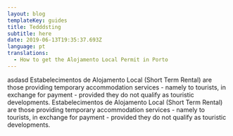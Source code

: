```yaml
---
layout: blog
templateKey: guides
title: Tedddsting
subtitle: here
date: 2019-06-13T19:35:37.693Z
language: pt
translations:
  - How to get the Alojamento Local Permit in Porto
---
```

asdasd
<PanelWrapper>
<Panel heading="Asdasdasd">
Estabelecimentos de Alojamento Local (Short Term Rental) are those providing temporary accommodation services - namely to tourists, in exchange for payment - provided they do not qualify as touristic developments. Estabelecimentos de Alojamento Local (Short Term Rental) are those providing temporary accommodation services - namely to tourists, in exchange for payment - provided they do not qualify as touristic developments.
</Panel>
</PanelWrapper>
